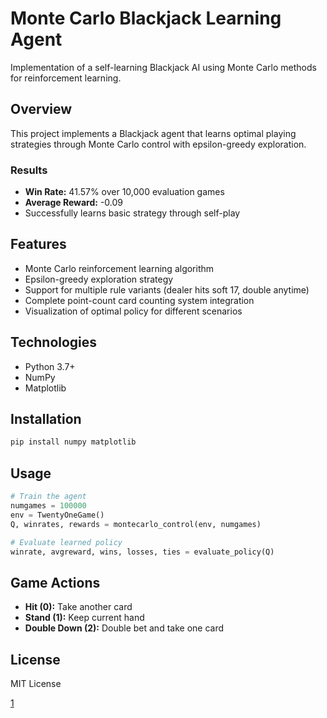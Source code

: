 # Monte Carlo Blackjack Learning Agent

Implementation of a self-learning Blackjack AI using Monte Carlo methods for reinforcement learning.

## Overview

This project implements a Blackjack agent that learns optimal playing strategies through Monte Carlo control with epsilon-greedy exploration.

### Results

- **Win Rate:** 41.57% over 10,000 evaluation games
- **Average Reward:** -0.09
- Successfully learns basic strategy through self-play

## Features

- Monte Carlo reinforcement learning algorithm
- Epsilon-greedy exploration strategy
- Support for multiple rule variants (dealer hits soft 17, double anytime)
- Complete point-count card counting system integration
- Visualization of optimal policy for different scenarios

## Technologies

- Python 3.7+
- NumPy
- Matplotlib

## Installation

```bash
pip install numpy matplotlib
```

## Usage

```python
# Train the agent
numgames = 100000
env = TwentyOneGame()
Q, winrates, rewards = montecarlo_control(env, numgames)

# Evaluate learned policy
winrate, avgreward, wins, losses, ties = evaluate_policy(Q)
```

## Game Actions

- **Hit (0):** Take another card
- **Stand (1):** Keep current hand
- **Double Down (2):** Double bet and take one card

## License

MIT License

[1](https://ppl-ai-file-upload.s3.amazonaws.com/web/direct-files/attachments/95587544/fd3aca22-1383-473f-b238-8bbe1fb7a58b/task-p3-1.ipynb)
